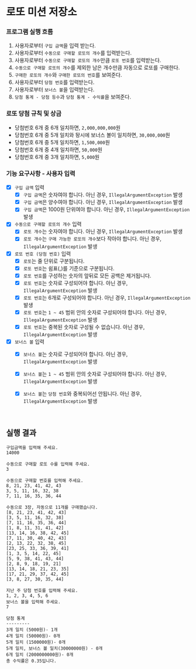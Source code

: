 # 로또 미션 저장소  

### 프로그램 실행 흐름

1. 사용자로부터 `구입 금액`을 입력 받는다.
2. 사용자로부터 `수동으로 구매할 로또의 개수`를 입력받는다.
3. 사용자로부터 `수동으로 구매할 로또의 개수`만큼 `로또 번호`를 입력받는다.
4. `수동으로 구매할 로또의 개수`를 제외한 남은 개수만큼 자동으로 로또를 구매한다.
5. `구매한 로또의 개수`와 `구매한 로또의 번호`를 보여준다.
6. 사용자로부터 `당첨 번호`를 입력받는다.
7. 사용자로부터 `보너스 볼`을 입력받는다.
8. `당첨 통계 - 당첨 등수`과 `당첨 통계 - 수익률`을 보여준다.


### 로또 당첨 규칙 및 상금
- 당첨번호 6개 중 6개 일치하면, `2,000,000,000`원
- 당첨번호 6개 중 5개 일치와 돵시에 보너스 볼이 일치하면, `30,000,000`원
- 당첨번호 6개 중 5개 일치하면, `1,500,000`원
- 당첨번호 6개 중 4개 일치하면, `50,000`원
- 당첨번호 6개 중 3개 일치하면, `5,000`원


### 기능 요구사항 - 사용자 입력

- [x] `구입 금액` 입력
  - [x] `구입 금액`은 숫자여야 합니다. 아닌 경우, `IllegalArgumentException` 발생
  - [x] `구입 금액`은 양수여야 합니다. 아닌 경우, `IllegalArgumentException` 발생
  - [x] `구입 금액`은 1000원 단위여야 합니다. 아닌 경우, `IllegalArgumentException` 발생

- [x] `수동으로 구매할 로또의 개수` 입력
  - [x] `로또 개수`는 숫자여야 합니다. 아닌 경우, `IllegalArgumentException` 발생
  - [x] `로또 개수`는 `구매 가능한 로또의 개수`보다 작아야 합니다. 아닌 경우, `IllegalArgumentException` 발생

- [x] `로또 번호 (당첨 번호)` 입력
  - [x] `로또`는 줄 단위로 구분됩니다.
  - [x] `로또 번호`는 쉼표(,)를 기준으로 구분됩니다.
  - [x] `로또 번호`를 구성하는 숫자의 앞뒤로 모든 공백은 제거됩니다.
  - [x] `로또 번호`는 숫자로 구성되어야 합니다. 아닌 경우, `IllegalArgumentException` 발생
  - [x] `로또 번호`는 6개로 구성되어야 합니다. 아닌 경우, `IllegalArgumentException` 발생
  - [x] `로또 번호`는 `1 ~ 45` 범위 안의 숫자로 구성되어야 합니다. 아닌 경우, `IllegalArgumentException` 발생
  - [x] `로또 번호`는 중복된 숫자로 구성될 수 없습니다. 아닌 경우, `IllegalArgumentException` 발생

- [x] `보너스 볼` 입력
  - [x] `보너스 볼`는 숫자로 구성되어야 합니다. 아닌 경우, `IllegalArgumentException` 발생
  - [x] `보너스 볼`는 `1 ~ 45` 범위 안의 숫자로 구성되어야 합니다. 아닌 경우, `IllegalArgumentException` 발생
  - [x] `보너스 볼`는 `당첨 번호`와 중복되어선 안됩니다. 아닌 경우, `IllegalArgumentException` 발생
  

<br>

## 실행 결과
```
구입금액을 입력해 주세요.
14000

수동으로 구매할 로또 수를 입력해 주세요.
3

수동으로 구매할 번호를 입력해 주세요.
8, 21, 23, 41, 42, 43
3, 5, 11, 16, 32, 38
7, 11, 16, 35, 36, 44

수동으로 3장, 자동으로 11개를 구매했습니다.
[8, 21, 23, 41, 42, 43]
[3, 5, 11, 16, 32, 38]
[7, 11, 16, 35, 36, 44]
[1, 8, 11, 31, 41, 42]
[13, 14, 16, 38, 42, 45]
[7, 11, 30, 40, 42, 43]
[2, 13, 22, 32, 38, 45]
[23, 25, 33, 36, 39, 41]
[1, 3, 5, 14, 22, 45]
[5, 9, 38, 41, 43, 44]
[2, 8, 9, 18, 19, 21]
[13, 14, 18, 21, 23, 35]
[17, 21, 29, 37, 42, 45]
[3, 8, 27, 30, 35, 44]

지난 주 당첨 번호를 입력해 주세요.
1, 2, 3, 4, 5, 6
보너스 볼을 입력해 주세요.
7

당첨 통계
---------
3개 일치 (5000원)- 1개
4개 일치 (50000원)- 0개
5개 일치 (1500000원)- 0개
5개 일치, 보너스 볼 일치(30000000원) - 0개
6개 일치 (2000000000원)- 0개
총 수익률은 0.35입니다.
```